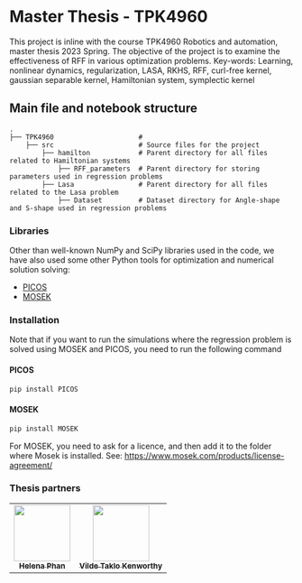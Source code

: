 # Master Thesis - TPK4960
This project is inline with the course TPK4960 Robotics and automation, master thesis 2023 Spring.
The objective of the project is to examine the effectiveness of RFF in various optimization problems.
Key-words: Learning, nonlinear dynamics, regularization, LASA, RKHS, RFF, curl-free kernel, gaussian separable kernel, Hamiltonian system, symplectic kernel

## Main file and notebook structure
    .
    ├── TPK4960                     # 
        ├── src                     # Source files for the project                              
            ├── hamilton            # Parent directory for all files related to Hamiltonian systems
                ├── RFF_parameters  # Parent directory for storing parameters used in regression problems
            ├── Lasa                # Parent directory for all files related to the Lasa problem
                ├── Dataset         # Dataset directory for Angle-shape and S-shape used in regression problems


### Libraries
Other than well-known NumPy and SciPy libraries used in the code, we have also used some other Python tools for optimization and numerical
solution solving:
- [PICOS](https://pypi.org/project/PICOS/)
- [MOSEK](https://www.mosek.com/)


### Installation
Note that if you want to run the simulations where the regression problem is solved using MOSEK and PICOS, you need to run the following command
#### PICOS
```sh
pip install PICOS
```
#### MOSEK
```sh	
pip install MOSEK
```
For MOSEK, you need to ask for a licence, and then add it to the folder where Mosek is installed. See: https://www.mosek.com/products/license-agreement/

### Thesis partners
<table style="color:blue;">
  <tr>
  <td align="center"><a href="https://github.com/helenatp"><img src="https://avatars.githubusercontent.com/u/73463951?v=4" width="100px;" alt=""/><br /><sub><b>Helena Phan</b></sub></td>
  <td align="center"><a href="https://github.com/vildetk"><img src="https://avatars.githubusercontent.com/u/78173372?v=4" width="100px;" alt=""/><br /><sub><b>Vilde Taklo Kenworthy</b></sub></td>
  </tr>
</table>

